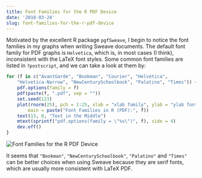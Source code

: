 ```yaml
---
title: Font Families for the R PDF Device
date: '2010-03-24'
slug: font-families-for-the-r-pdf-device
---
```


Motivated by the excellent R package `pgfSweave`, I begin to notice the font families in my graphs when writing Sweave documents. The default font family for PDF graphs is `Helvetica`, which is, in most cases (I think), inconsistent with the LaTeX font styles. Some common font families are listed in `?postscript`, and we can take a look at them by:

```r 
for (f in c("AvantGarde", "Bookman", "Courier", "Helvetica",
    "Helvetica-Narrow", "NewCenturySchoolbook", "Palatino", "Times")) {
    pdf.options(family = f)
    pdf(paste(f, ".pdf", sep = ""))
    set.seed(123)
    plot(rnorm(25), pch = 1:25, xlab = "xlab family", ylab = "ylab font",
        main = paste("Font Families in R (PDF):", f))
    text(13, 0, "Text in the Middle")
    mtext(sprintf("pdf.options(family = \"%s\")", f), side = 4)
    dev.off()
}
```

![Font Families for the R PDF Device](http://i.imgur.com/TqZWn.png)

It seems that `"Bookman"`, `"NewCenturySchoolbook"`, `"Palatino"` and `"Times"` can be better choices when using Sweave because they are serif fonts, which are usually more consistent with LaTeX PDF.


